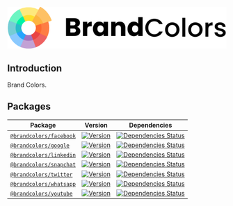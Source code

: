 <div align="center">

![Brand Colors](.github/logo.svg)

</div>

## Introduction

Brand Colors.

## Packages

| Package | Version | Dependencies |
| --- | --- | --- |
| [`@brandcolors/facebook`](https://github.com/allegorylabs/brandcolors/blob/main/packages/facebook) | [![Version](https://flat.badgen.net/npm/v/@brandcolors/facebook)](https://www.npmjs.com/package/@brandcolors/facebook) | [![Dependencies Status](https://david-dm.org/allegorylabs/brandcolors/status.svg?style=flat-square&path=packages/facebook)](https://david-dm.org/allegorylabs/brandcolors?path=packages/facebook) |
| [`@brandcolors/google`](https://github.com/allegorylabs/brandcolors/blob/main/packages/google) | [![Version](https://flat.badgen.net/npm/v/@brandcolors/google)](https://www.npmjs.com/package/@brandcolors/google) | [![Dependencies Status](https://david-dm.org/allegorylabs/brandcolors/status.svg?style=flat-square&path=packages/google)](https://david-dm.org/allegorylabs/brandcolors?path=packages/google) |
| [`@brandcolors/linkedin`](https://github.com/allegorylabs/brandcolors/blob/main/packages/linkedin) | [![Version](https://flat.badgen.net/npm/v/@brandcolors/linkedin)](https://www.npmjs.com/package/@brandcolors/linkedin) | [![Dependencies Status](https://david-dm.org/allegorylabs/brandcolors/status.svg?style=flat-square&path=packages/linkedin)](https://david-dm.org/allegorylabs/brandcolors?path=packages/linkedin) |
| [`@brandcolors/snapchat`](https://github.com/allegorylabs/brandcolors/blob/main/packages/snapchat) | [![Version](https://flat.badgen.net/npm/v/@brandcolors/snapchat)](https://www.npmjs.com/package/@brandcolors/snapchat) | [![Dependencies Status](https://david-dm.org/allegorylabs/brandcolors/status.svg?style=flat-square&path=packages/snapchat)](https://david-dm.org/allegorylabs/brandcolors?path=packages/snapchat) |
| [`@brandcolors/twitter`](https://github.com/allegorylabs/brandcolors/blob/main/packages/twitter) | [![Version](https://flat.badgen.net/npm/v/@brandcolors/twitter)](https://www.npmjs.com/package/@brandcolors/twitter) | [![Dependencies Status](https://david-dm.org/allegorylabs/brandcolors/status.svg?style=flat-square&path=packages/twitter)](https://david-dm.org/allegorylabs/brandcolors?path=packages/twitter) |
| [`@brandcolors/whatsapp`](https://github.com/allegorylabs/brandcolors/blob/main/packages/whatsapp) | [![Version](https://flat.badgen.net/npm/v/@brandcolors/whatsapp)](https://www.npmjs.com/package/@brandcolors/whatsapp) | [![Dependencies Status](https://david-dm.org/allegorylabs/brandcolors/status.svg?style=flat-square&path=packages/whatsapp)](https://david-dm.org/allegorylabs/brandcolors?path=packages/whatsapp) |
| [`@brandcolors/youtube`](https://github.com/allegorylabs/brandcolors/blob/main/packages/youtube) | [![Version](https://flat.badgen.net/npm/v/@brandcolors/youtube)](https://www.npmjs.com/package/@brandcolors/youtube) | [![Dependencies Status](https://david-dm.org/allegorylabs/brandcolors/status.svg?style=flat-square&path=packages/youtube)](https://david-dm.org/allegorylabs/brandcolors?path=packages/youtube) |
